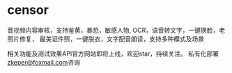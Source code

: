 # censor
音视频内容审核，支持鉴黄，暴恐，敏感人物, OCR，语音转文字，一键换脸，老照片修复， 最美证件照，一键脱衣，文字配音朗读，支持多种模式及场景

相关功能及测试效果API官方网站即将上线，欢迎star，持续关注。 私有化部署<zkeper@foxmail.com>咨询



